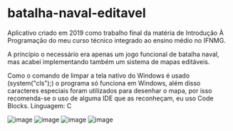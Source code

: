 # batalha-naval-editavel

Aplicativo criado em 2019 como trabalho final da matéria de Introdução À Programação do meu curso técnico integrado ao ensino médio no IFNMG.

A princípio o necessário era apenas um jogo funcional de batalha naval, mas acabei implementando também um sistema de mapas editáveis. 

Como o comando de limpar a tela nativo do Windows é usado (system("cls");) o programa só funciona em Windows, além disso caracteres especiais foram utilizados para desenhar o mapa, por isso recomenda-se o uso de alguma IDE que as reconheçam, eu uso Code Blocks.
Linguagem: C

![image](https://github.com/ArthurSHigino/batalha-naval-editavel/assets/167269789/3afb1167-8bd9-40f0-b28c-00dc7413e5c2)
![image](https://github.com/ArthurSHigino/batalha-naval-editavel/assets/167269789/072f8142-9c8a-4804-af5d-56774adfc63c)
![image](https://github.com/ArthurSHigino/batalha-naval-editavel/assets/167269789/9bf15733-d1c3-4c0e-a263-9c27fb0efe76)
![image](https://github.com/ArthurSHigino/batalha-naval-editavel/assets/167269789/1140b630-5fc6-4983-a88c-072fc254cf79)



